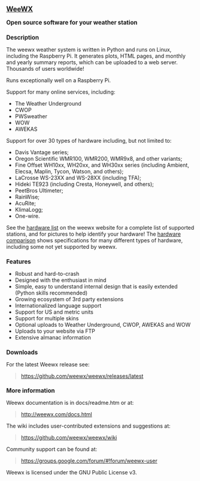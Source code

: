 <style>
h1 {
  font-size: 130%;
}
h2 {
  font-size: 110%;
}
.subtitle {
  font-size: 110%;
  font-weight: bold;
}
</style>
<h1>
  <a href='http://www.weewx.com'>WeeWX</a>
</h1>
<p class='subtitle'>Open source software for your weather station</p>

<h2>Description</h2>
<p>The weewx weather system is written in Python and runs on Linux,
  including the Raspberry Pi. It generates plots, HTML pages, and monthly and
  yearly summary reports, which can be uploaded to a web server. Thousands of
  users worldwide!</p>

<p>Runs exceptionally well on a Raspberry Pi.</p>

<p>Support for many online services, including:</p>
<ul>
  <li>The Weather Underground</li>
  <li>CWOP</li>
  <li>PWSweather</li>
  <li>WOW</li>
  <li>AWEKAS</li>
</ul>

<p>Support for over 30 types of hardware including, but not limited to:</p>
<ul>
  <li>Davis Vantage series;</li>
  <li>Oregon Scientific WMR100, WMR200, WMR9x8, and other variants;</li>
  <li>Fine Offset WH10xx, WH20xx, and WH30xx series (including Ambient,
    Elecsa, Maplin, Tycon, Watson, and others);</li>
  <li>LaCrosse WS-23XX and WS-28XX (including TFA);</li>
  <li>Hideki TE923 (including Cresta, Honeywell, and others);</li>
  <li>PeetBros Ultimeter;</li>
  <li>RainWise;</li>
  <li>AcuRite;</li>
  <li>KlimaLogg;</li>
  <li>One-wire.</li>
</ul>

<p>
  See the <a href="http://www.weewx.com/hardware.html">hardware list</a> on the
  weewx website for a complete list of supported stations, and for pictures to
  help identify your hardware!  The <a href="http://www.weewx.com/hwcmp.html">hardware comparison</a> shows specifications for many different types of hardware, including some not yet supported by weewx.
</p>

<h2>Features</h2>
<ul>
  <li>Robust and hard-to-crash</li>
  <li>Designed with the enthusiast in mind</li>
  <li>Simple, easy to understand internal design that is easily extended
    (Python skills recommended)</li>
  <li>Growing ecosystem of 3rd party extensions</li>
  <li>Internationalized language support</li>
  <li>Support for US and metric units</li>
  <li>Support for multiple skins</li>
  <li>Optional uploads to Weather Underground, CWOP, AWEKAS and WOW</li>
  <li>Uploads to your website via FTP</li>
  <li>Extensive almanac information</li>
</ul>

<h2>Downloads</h2>
<p>
For the latest Weewx release see:
  <blockquote>
    <a href="https://github.com/weewx/weewx/releases/latest">https://github.com/weewx/weewx/releases/latest</a>
  </blockquote>
</p>

<h2>More information</h2>

<p>
  Weewx documentation is in docs/readme.htm or at:
  <blockquote>
    <a href="http://weewx.com/docs.html">http://weewx.com/docs.html</a>
  </blockquote>
</p>
<p>
  The wiki includes user-contributed extensions and suggestions at:
  <blockquote>
    <a href="https://github.com/weewx/weewx/wiki">https://github.com/weewx/weewx/wiki</a>
  </blockquote>
</p>
<p>
  Community support can be found at:
  <blockquote>
    <a href="https://groups.google.com/forum/#!forum/weewx-user">https://groups.google.com/forum/#!forum/weewx-user</a>
  </blockquote>
</p>

<p>Weewx is licensed under the GNU Public License v3.</p>

